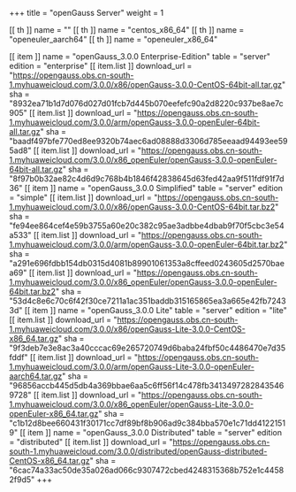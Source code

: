 +++
title = "openGauss Server"
weight = 1

[[ th ]]
    name = ""
[[ th ]]
    name = "centos_x86_64"
[[ th ]]
    name = "openeuler_aarch64"
[[ th ]]
    name = "openeuler_x86_64"

[[ item ]]
    name = "openGauss_3.0.0 Enterprise-Edition"
    table = "server"
    edition = "enterprise"
    [[ item.list ]]
        download_url = "https://opengauss.obs.cn-south-1.myhuaweicloud.com/3.0.0/x86/openGauss-3.0.0-CentOS-64bit-all.tar.gz"
        sha = "8932ea71b1d7d076d027d01fcb7d445b070eefefc90a2d8220c937be8ae7c905"
    [[ item.list ]]
        download_url = "https://opengauss.obs.cn-south-1.myhuaweicloud.com/3.0.0/arm/openGauss-3.0.0-openEuler-64bit-all.tar.gz"
        sha = "baadf497bfe770ed8ee9320b74aec6ad08888d3306d785eeaad94493ee595ad8"
    [[ item.list ]]
        download_url = "https://opengauss.obs.cn-south-1.myhuaweicloud.com/3.0.0/x86_openEuler/openGauss-3.0.0-openEuler-64bit-all.tar.gz"
        sha = "8f97b0b32ae82c4d6d9c768b4b1846f42838645d63fed42aa9f511fdf91f7d36"
[[ item ]]
    name = "openGauss_3.0.0 Simplified"
    table = "server"
     edition = "simple"
    [[ item.list ]]
        download_url = "https://opengauss.obs.cn-south-1.myhuaweicloud.com/3.0.0/x86/openGauss-3.0.0-CentOS-64bit.tar.bz2"
        sha = "fe94ee864cef4e59b3755a60e20c382c95ae3adbbe4dbab9f70f5cbc3e54a533"
    [[ item.list ]]
        download_url = "https://opengauss.obs.cn-south-1.myhuaweicloud.com/3.0.0/arm/openGauss-3.0.0-openEuler-64bit.tar.bz2"
        sha = "a291e696fdbb154db0315d4081b89901061353a8cffeed0243605d2570baea69"
    [[ item.list ]]
        download_url = "https://opengauss.obs.cn-south-1.myhuaweicloud.com/3.0.0/x86_openEuler/openGauss-3.0.0-openEuler-64bit.tar.bz2"
        sha = "53d4c8e6c70c6f42f30ce7211a1ac351baddb315165865ea3a665e42fb72433d"
[[ item ]]
    name = "openGauss_3.0.0 Lite"
    table = "server"
    edition = "lite"
    [[ item.list ]]
        download_url = "https://opengauss.obs.cn-south-1.myhuaweicloud.com/3.0.0/x86/openGauss-Lite-3.0.0-CentOS-x86_64.tar.gz"
        sha = "9f3deb7e3e8ac3a40cccac69e265720749d6baba24fbf50c4486470e7d35fddf"
    [[ item.list ]]
        download_url = "https://opengauss.obs.cn-south-1.myhuaweicloud.com/3.0.0/arm/openGauss-Lite-3.0.0-openEuler-aarch64.tar.gz"
        sha = "96856accb445d5db4a369bbae6aa5c6ff56f14c478fb34134972828435469728"
    [[ item.list ]]
        download_url = "https://opengauss.obs.cn-south-1.myhuaweicloud.com/3.0.0/x86_openEuler/openGauss-Lite-3.0.0-openEuler-x86_64.tar.gz"
        sha = "c1b12d8bee660431f30171cc7df89bf8b906ad9c384bba570e1c71dd41221519"
[[ item ]]
    name = "openGauss_3.0.0 Distributed"
    table = "server"
    edition = "distributed"
    [[ item.list ]]
        download_url = "https://opengauss.obs.cn-south-1.myhuaweicloud.com/3.0.0/distributed/openGauss-distributed-CentOS-x86_64.tar.gz"
        sha = "6cac74a33ac50de35a026ad066c9307472cbed4248315368b752e1c44582f9d5"
+++
